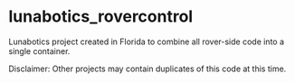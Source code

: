 # lunabotics_rovercontrol

Lunabotics project created in Florida to combine all rover-side code into a single container. 

Disclaimer: Other projects may contain duplicates of this code at this time.
